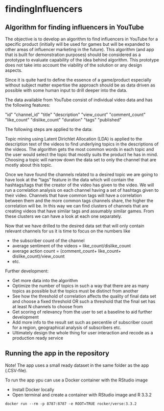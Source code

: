 # findingInfluencers

## Algorithm for finding influencers in YouTube

The objective is to develop an algorithm to find influencers in YouTube for a specific product (initially will be used for games but will be expanded to other areas of influencer marketing in the future). This algorithm (and app that is built for demonstration purposes) should be considered as a prototype to evaluate capability of the idea behind algorithm. This prototype does not take into account the viability of the solution or any design aspects. 

Since it is quite hard to define the essence of a game/product especially without subject matter expertise the approach should be as data driven as possible with some human input to drill deeper into the data.

The data available from YouTube consist of individual video data and has the following features:

"id"               "channel_id"       "title"            "description"     "view_count"       "comment_count"    "like_count"       "dislike_count"   "duration"         "tags"             "published"

The following steps are applied to the data:

Topic mining using Latent Dirichlet Allocation (LDA) is applied to the description text of the videos to find underlying topics in the descriptions of the videos. The algorithm gets the most common words in each topic and the user would select the topic that mostly suits the product he has in mind. Choosing a topic will narrow down the data set to only the channel that are mostly about this topic.

Once we have found the channels related to a desired topic we are going to have look at the “tags” feature in the data which will contain the hashtags/tags that the creator of the video has given to the video. We will run a correlation analysis on each channel having a set of hashtags given to their video. Channels that have common tags will have a correlation between them and the more common tags channels share, the higher the correlation will be. In this way we can find clusters of channels that are creating videos that have similar tags and assumably similar games. From these clusters we can have a look at each one separately.

Now that we have drilled to the desired data set that will only contain relevant channels for us it is time to focus on the numbers like
-	the subscriber count of the channel
-	average sentiment of the videos = like_count/dislike_count
-	average action count = (comment_count+ like_count+ dislike_count)/view_count
-	etc.

Further development:
-	Get more data into the algorithm
-	Optimize the number of topics in such a way that there are as many topics as possible but the topics must be distinct from another
-	See how the threshold of correlation affects the quality of final data set and choose a fixed threshold OR such a threshold that the final set has at least N channels to choose from
-	Get scoring of relevancy from the user to set a baseline to aid further development
-	Add more info to the result set such as percentile of subscriber count for a region, geographical analysis of subscribers etc.
-	Ultimately design the whole thing for user interaction and recode as a production ready service

## Running the app in the repository

Note! The app uses a small ready dataset in the same folder as the app (.CSV-file).

To run the app ypu can use a Docker container with the RStudio image

- Install Docker locally
- Open terminal and create a container with RStudio image and R 3.3.2

`docker run --rm -p 8787:8787 -e ROOT=TRUE rocker/verse:3.3.2`



